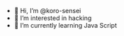 - 👋 Hi, I’m @koro-sensei
- 👀 I’m interested in hacking
- 🌱 I’m currently learning Java Script

<!---
ttfarmeur/ttfarmeur is a ✨ special ✨ repository because its `README.md` (this file) appears on your GitHub profile.
You can click the Preview link to take a look at your changes.
--->
